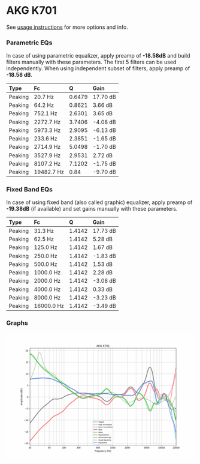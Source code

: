 # AKG K701
See [usage instructions](https://github.com/jaakkopasanen/AutoEq#usage) for more options and info.

### Parametric EQs
In case of using parametric equalizer, apply preamp of **-18.58dB** and build filters manually
with these parameters. The first 5 filters can be used independently.
When using independent subset of filters, apply preamp of **-18.58 dB**.

| Type    | Fc         |      Q | Gain     |
|:--------|:-----------|:-------|:---------|
| Peaking | 20.7 Hz    | 0.6479 | 17.70 dB |
| Peaking | 64.2 Hz    | 0.8621 | 3.66 dB  |
| Peaking | 752.1 Hz   | 2.6301 | 3.65 dB  |
| Peaking | 2272.7 Hz  | 3.7406 | -4.08 dB |
| Peaking | 5973.3 Hz  | 2.9095 | -6.13 dB |
| Peaking | 233.6 Hz   | 2.3851 | -1.65 dB |
| Peaking | 2714.9 Hz  | 5.0498 | -1.70 dB |
| Peaking | 3527.9 Hz  | 2.9531 | 2.72 dB  |
| Peaking | 8107.2 Hz  | 7.1202 | -1.75 dB |
| Peaking | 19482.7 Hz | 0.84   | -9.70 dB |

### Fixed Band EQs
In case of using fixed band (also called graphic) equalizer, apply preamp of **-19.38dB**
(if available) and set gains manually with these parameters.

| Type    | Fc         |      Q | Gain     |
|:--------|:-----------|:-------|:---------|
| Peaking | 31.3 Hz    | 1.4142 | 17.73 dB |
| Peaking | 62.5 Hz    | 1.4142 | 5.28 dB  |
| Peaking | 125.0 Hz   | 1.4142 | 1.67 dB  |
| Peaking | 250.0 Hz   | 1.4142 | -1.83 dB |
| Peaking | 500.0 Hz   | 1.4142 | 1.53 dB  |
| Peaking | 1000.0 Hz  | 1.4142 | 2.28 dB  |
| Peaking | 2000.0 Hz  | 1.4142 | -3.08 dB |
| Peaking | 4000.0 Hz  | 1.4142 | 0.33 dB  |
| Peaking | 8000.0 Hz  | 1.4142 | -3.23 dB |
| Peaking | 16000.0 Hz | 1.4142 | -3.49 dB |

### Graphs
![](./AKG%20K701.png)